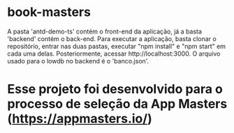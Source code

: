 # book-masters

A pasta 'antd-demo-ts' contém o front-end da aplicação, já a basta 'backend' contém o back-end. Para executar a aplicação, basta clonar o repositório, entrar nas duas pastas, executar "npm install" e "npm start" em cada uma delas. Posteriormente, acessar http://localhost:3000.
O arquivo usado para o lowdb no backend é o 'banco.json'.

# Esse projeto foi desenvolvido para o processo de seleção da App Masters (https://appmasters.io/)
